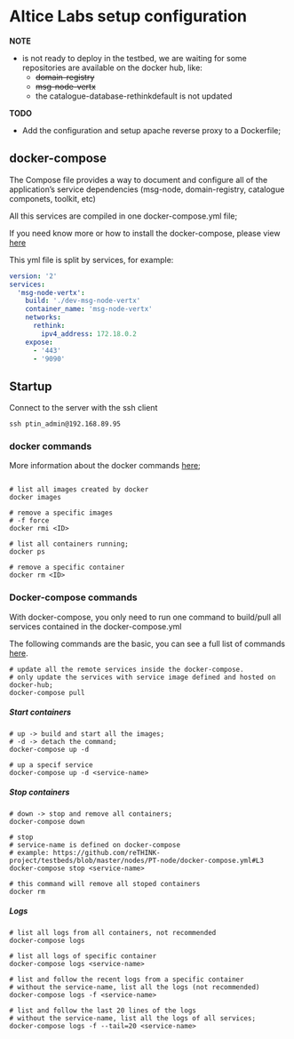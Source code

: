 # Altice Labs setup configuration

**NOTE**
  - is not ready to deploy in the testbed, we are waiting for some repositories are available on the docker hub, like:
    - ~~domain-registry~~
    - ~~msg-node-vertx~~
    - the catalogue-database-rethinkdefault is not updated

**TODO**
  - Add the configuration and setup apache reverse proxy to a Dockerfile;


## docker-compose

The Compose file provides a way to document and configure all of the application’s service dependencies (msg-node, domain-registry, catalogue componets, toolkit, etc)

All this services are compiled in one docker-compose.yml file;

If you need know more or how to install the docker-compose, please view [here](https://docs.docker.com/compose/overview/)

This yml file is split by services, for example:

```yml
version: '2'
services:
  'msg-node-vertx':
    build: './dev-msg-node-vertx'
    container_name: 'msg-node-vertx'
    networks:
      rethink:
        ipv4_address: 172.18.0.2
    expose:
      - '443'
      - '9090'
```

## Startup

Connect to the server with the ssh client
```shell
ssh ptin_admin@192.168.89.95
```

### docker commands

More information about the docker commands [here](https://docs.docker.com/engine/reference/commandline/);

```shell

# list all images created by docker
docker images

# remove a specific images
# -f force
docker rmi <ID>

# list all containers running;
docker ps

# remove a specific container
docker rm <ID>
```


### Docker-compose commands

With docker-compose, you only need to run one command to build/pull all services contained in the docker-compose.yml

The following commands are the basic, you can see a full list of commands [here](https://docs.docker.com/compose/reference/overview/).

```shell
# update all the remote services inside the docker-compose.
# only update the services with service image defined and hosted on docker-hub;
docker-compose pull
```

##### Start containers
```shell
# up -> build and start all the images;
# -d -> detach the command;
docker-compose up -d

# up a specif service
docker-compose up -d <service-name>
```


##### Stop containers
```shell
# down -> stop and remove all containers;
docker-compose down

# stop
# service-name is defined on docker-compose
# example: https://github.com/reTHINK-project/testbeds/blob/master/nodes/PT-node/docker-compose.yml#L3
docker-compose stop <service-name>

# this command will remove all stoped containers
docker rm
```

##### Logs

```shell
# list all logs from all containers, not recommended
docker-compose logs

# list all logs of specific container
docker-compose logs <service-name>

# list and follow the recent logs from a specific container
# without the service-name, list all the logs (not recommended)
docker-compose logs -f <service-name>

# list and follow the last 20 lines of the logs
# without the service-name, list all the logs of all services;
docker-compose logs -f --tail=20 <service-name>
```
